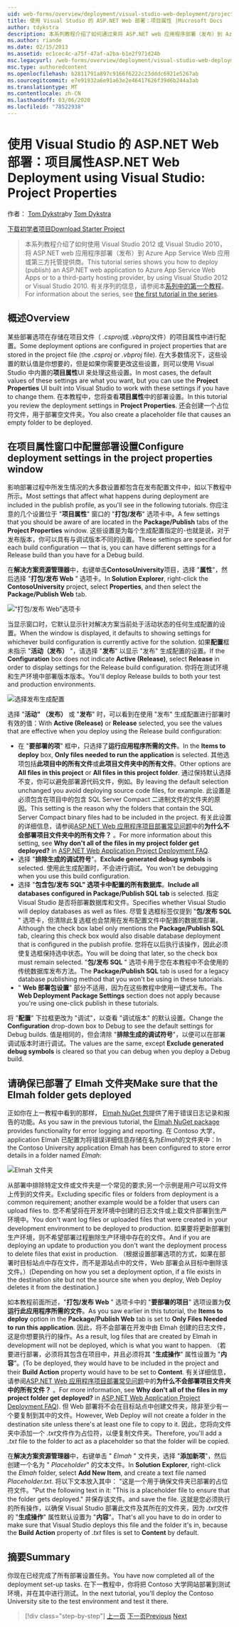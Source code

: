 ```yaml
---
uid: web-forms/overview/deployment/visual-studio-web-deployment/project-properties
title: 使用 Visual Studio 的 ASP.NET Web 部署：项目属性 |Microsoft Docs
author: tdykstra
description: 本系列教程介绍了如何通过来将 ASP.NET web 应用程序部署（发布）到 Azure App Service Web 应用或第三方托管提供程序。
ms.author: riande
ms.date: 02/15/2013
ms.assetid: ec1cec4c-a75f-47af-a2ba-b1e2f971d24b
msc.legacyurl: /web-forms/overview/deployment/visual-studio-web-deployment/project-properties
msc.type: authoredcontent
ms.openlocfilehash: b2811791a897c9166f6222c23dddc6921e5267ab
ms.sourcegitcommit: e7e91932a6e91a63e2e46417626f39d6b244a3ab
ms.translationtype: MT
ms.contentlocale: zh-CN
ms.lasthandoff: 03/06/2020
ms.locfileid: "78522938"
---
```

# <a name="aspnet-web-deployment-using-visual-studio-project-properties"></a><span data-ttu-id="69025-103">使用 Visual Studio 的 ASP.NET Web 部署：项目属性</span><span class="sxs-lookup"><span data-stu-id="69025-103">ASP.NET Web Deployment using Visual Studio: Project Properties</span></span>

<span data-ttu-id="69025-104">作者： [Tom Dykstra](https://github.com/tdykstra)</span><span class="sxs-lookup"><span data-stu-id="69025-104">by [Tom Dykstra](https://github.com/tdykstra)</span></span>

[<span data-ttu-id="69025-105">下载初学者项目</span><span class="sxs-lookup"><span data-stu-id="69025-105">Download Starter Project</span></span>](https://go.microsoft.com/fwlink/p/?LinkId=282627)

> <span data-ttu-id="69025-106">本系列教程介绍了如何使用 Visual Studio 2012 或 Visual Studio 2010，将 ASP.NET web 应用程序部署（发布）到 Azure App Service Web 应用或第三方托管提供商。</span><span class="sxs-lookup"><span data-stu-id="69025-106">This tutorial series shows you how to deploy (publish) an ASP.NET web application to Azure App Service Web Apps or to a third-party hosting provider, by using Visual Studio 2012 or Visual Studio 2010.</span></span> <span data-ttu-id="69025-107">有关序列的信息，请参阅本[系列中的第一个教程](introduction.md)。</span><span class="sxs-lookup"><span data-stu-id="69025-107">For information about the series, see [the first tutorial in the series](introduction.md).</span></span>

## <a name="overview"></a><span data-ttu-id="69025-108">概述</span><span class="sxs-lookup"><span data-stu-id="69025-108">Overview</span></span>

<span data-ttu-id="69025-109">某些部署选项在存储在项目文件（ *.csproj*或 *.vbproj*文件）的项目属性中进行配置。</span><span class="sxs-lookup"><span data-stu-id="69025-109">Some deployment options are configured in project properties that are stored in the project file (the *.csproj* or *.vbproj* file).</span></span> <span data-ttu-id="69025-110">在大多数情况下，这些设置的默认值是你想要的，但是如果你需要更改这些设置，则可以使用 Visual Studio 中内置的**项目属性**UI 来处理这些设置。</span><span class="sxs-lookup"><span data-stu-id="69025-110">In most cases, the default values of these settings are what you want, but you can use the **Project Properties** UI built into Visual Studio to work with these settings if you have to change them.</span></span> <span data-ttu-id="69025-111">在本教程中，您将查看**项目属性**中的部署设置。</span><span class="sxs-lookup"><span data-stu-id="69025-111">In this tutorial you review the deployment settings in **Project Properties**.</span></span> <span data-ttu-id="69025-112">还会创建一个占位符文件，用于部署空文件夹。</span><span class="sxs-lookup"><span data-stu-id="69025-112">You also create a placeholder file that causes an empty folder to be deployed.</span></span>

## <a name="configure-deployment-settings-in-the-project-properties-window"></a><span data-ttu-id="69025-113">在项目属性窗口中配置部署设置</span><span class="sxs-lookup"><span data-stu-id="69025-113">Configure deployment settings in the project properties window</span></span>

<span data-ttu-id="69025-114">影响部署过程中所发生情况的大多数设置都包含在发布配置文件中，如以下教程中所示。</span><span class="sxs-lookup"><span data-stu-id="69025-114">Most settings that affect what happens during deployment are included in the publish profile, as you'll see in the following tutorials.</span></span> <span data-ttu-id="69025-115">你应注意的几个设置位于 "**项目属性**" 窗口的 "**打包/发布**" 选项卡中。</span><span class="sxs-lookup"><span data-stu-id="69025-115">A few settings that you should be aware of are located in the **Package/Publish** tabs of the **Project Properties** window.</span></span> <span data-ttu-id="69025-116">这些设置是为每个生成配置指定的-也就是说，对于发布版本，你可以具有与调试版本不同的设置。</span><span class="sxs-lookup"><span data-stu-id="69025-116">These settings are specified for each build configuration — that is, you can have different settings for a Release build than you have for a Debug build.</span></span>

<span data-ttu-id="69025-117">在**解决方案资源管理器**中，右键单击**ContosoUniversity**项目，选择 "**属性**"，然后选择 "**打包/发布 Web** " 选项卡。</span><span class="sxs-lookup"><span data-stu-id="69025-117">In **Solution Explorer**, right-click the **ContosoUniversity** project, select **Properties**, and then select the **Package/Publish Web** tab.</span></span>

![“打包/发布 Web”选项卡](project-properties/_static/image1.png)

<span data-ttu-id="69025-119">当显示窗口时，它默认显示针对解决方案当前处于活动状态的任何生成配置的设置。</span><span class="sxs-lookup"><span data-stu-id="69025-119">When the window is displayed, it defaults to showing settings for whichever build configuration is currently active for the solution.</span></span> <span data-ttu-id="69025-120">如果**配置**框未指示 "**活动（发布）** "，请选择 "**发布**" 以显示 "发布" 生成配置的设置。</span><span class="sxs-lookup"><span data-stu-id="69025-120">If the **Configuration** box does not indicate **Active (Release)**, select **Release** in order to display settings for the Release build configuration.</span></span> <span data-ttu-id="69025-121">你将在测试环境和生产环境中部署版本版本。</span><span class="sxs-lookup"><span data-stu-id="69025-121">You'll deploy Release builds to both your test and production environments.</span></span>

![选择发布生成配置](project-properties/_static/image2.png)

<span data-ttu-id="69025-123">选择 "**活动" （发布）** 或 "**发布**" 时，可以看到在使用 "发布" 生成配置进行部署时有效的值：</span><span class="sxs-lookup"><span data-stu-id="69025-123">With **Active (Release)** or **Release** selected, you see the values that are effective when you deploy using the Release build configuration:</span></span>

- <span data-ttu-id="69025-124">在 "**要部署的项**" 框中，只选择了**运行应用程序所需的文件**。</span><span class="sxs-lookup"><span data-stu-id="69025-124">In the **Items to deploy** box, **Only files needed to run the application** is selected.</span></span> <span data-ttu-id="69025-125">其他选项包括**此项目中的所有文件**或**此项目文件夹中的所有文件**。</span><span class="sxs-lookup"><span data-stu-id="69025-125">Other options are **All files in this project** or **All files in this project folder**.</span></span> <span data-ttu-id="69025-126">通过保持默认选择不变，你可以避免部署源代码文件，例如。</span><span class="sxs-lookup"><span data-stu-id="69025-126">By leaving the default selection unchanged you avoid deploying source code files, for example.</span></span> <span data-ttu-id="69025-127">此设置是必须包含在项目中的包含 SQL Server Compact 二进制文件的文件夹的原因。</span><span class="sxs-lookup"><span data-stu-id="69025-127">This setting is the reason why the folders that contain the SQL Server Compact binary files had to be included in the project.</span></span> <span data-ttu-id="69025-128">有关此设置的详细信息，请参阅[ASP.NET Web 应用程序项目部署常见问题](https://msdn.microsoft.com/library/ee942158.aspx)中的**为什么不会部署项目文件夹中的所有文件？** 。</span><span class="sxs-lookup"><span data-stu-id="69025-128">For more information about this setting, see **Why don't all of the files in my project folder get deployed?** in [ASP.NET Web Application Project Deployment FAQ](https://msdn.microsoft.com/library/ee942158.aspx).</span></span>
- <span data-ttu-id="69025-129">选择 "**排除生成的调试符号**"。</span><span class="sxs-lookup"><span data-stu-id="69025-129">**Exclude generated debug symbols** is selected.</span></span> <span data-ttu-id="69025-130">使用此生成配置时，不会进行调试。</span><span class="sxs-lookup"><span data-stu-id="69025-130">You won't be debugging when you use this build configuration.</span></span>
- <span data-ttu-id="69025-131">选择 "**包含包/发布 SQL" 选项卡中配置的所有数据库**。</span><span class="sxs-lookup"><span data-stu-id="69025-131">**Include all databases configured in Package/Publish SQL tab** is selected.</span></span> <span data-ttu-id="69025-132">指定 Visual Studio 是否将部署数据库和文件。</span><span class="sxs-lookup"><span data-stu-id="69025-132">Specifies whether Visual Studio will deploy databases as well as files.</span></span> <span data-ttu-id="69025-133">尽管复选框标签仅提到 "**包/发布 SQL** " 选项卡，但清除此复选框也会禁用在发布配置文件中配置的数据库部署。</span><span class="sxs-lookup"><span data-stu-id="69025-133">Although the check box label only mentions the **Package/Publish SQL** tab, clearing this check box would also disable database deployment that is configured in the publish profile.</span></span> <span data-ttu-id="69025-134">您将在以后执行该操作，因此必须使复选框保持选中状态。</span><span class="sxs-lookup"><span data-stu-id="69025-134">You will be doing that later, so the check box must remain selected.</span></span> <span data-ttu-id="69025-135">"**包/发布 SQL** " 选项卡用于您在本教程中不会使用的传统数据库发布方法。</span><span class="sxs-lookup"><span data-stu-id="69025-135">The **Package/Publish SQL** tab is used for a legacy database publishing method that you won't be using in these tutorials.</span></span>
- <span data-ttu-id="69025-136">" **Web 部署包设置**" 部分不适用，因为在这些教程中使用一键式发布。</span><span class="sxs-lookup"><span data-stu-id="69025-136">The **Web Deployment Package Settings** section does not apply because you're using one-click publish in these tutorials.</span></span>

<span data-ttu-id="69025-137">将 "**配置**" 下拉框更改为 "调试"，以查看 "调试版本" 的默认设置。</span><span class="sxs-lookup"><span data-stu-id="69025-137">Change the **Configuration** drop-down box to Debug to see the default settings for Debug builds.</span></span> <span data-ttu-id="69025-138">值是相同的，但会清除 "**排除生成的调试符号**"，以便可以在部署调试版本时进行调试。</span><span class="sxs-lookup"><span data-stu-id="69025-138">The values are the same, except **Exclude generated debug symbols** is cleared so that you can debug when you deploy a Debug build.</span></span>

## <a name="make-sure-that-the-elmah-folder-gets-deployed"></a><span data-ttu-id="69025-139">请确保已部署了 Elmah 文件夹</span><span class="sxs-lookup"><span data-stu-id="69025-139">Make sure that the Elmah folder gets deployed</span></span>

<span data-ttu-id="69025-140">正如你在上一教程中看到的那样， [Elmah NuGet 包](http://www.hanselman.com/blog/NuGetPackageOfTheWeek7ELMAHErrorLoggingModulesAndHandlersWithSQLServerCompact.aspx)提供了用于错误日志记录和报告的功能。</span><span class="sxs-lookup"><span data-stu-id="69025-140">As you saw in the previous tutorial, the [Elmah NuGet package](http://www.hanselman.com/blog/NuGetPackageOfTheWeek7ELMAHErrorLoggingModulesAndHandlersWithSQLServerCompact.aspx) provides functionality for error logging and reporting.</span></span> <span data-ttu-id="69025-141">在 Contoso 大学，application Elmah 已配置为将错误详细信息存储在名为*Elmah*的文件夹中：</span><span class="sxs-lookup"><span data-stu-id="69025-141">In the Contoso University application Elmah has been configured to store error details in a folder named *Elmah*:</span></span>

![Elmah 文件夹](project-properties/_static/image3.png)

<span data-ttu-id="69025-143">从部署中排除特定文件或文件夹是一个常见的要求;另一个示例是用户可以将文件上传到的文件夹。</span><span class="sxs-lookup"><span data-stu-id="69025-143">Excluding specific files or folders from deployment is a common requirement; another example would be a folder that users can upload files to.</span></span> <span data-ttu-id="69025-144">您不希望将在开发环境中创建的日志文件或上载文件部署到生产环境中。</span><span class="sxs-lookup"><span data-stu-id="69025-144">You don't want log files or uploaded files that were created in your development environment to be deployed to production.</span></span> <span data-ttu-id="69025-145">如果要将更新部署到生产环境，则不希望部署过程删除生产环境中存在的文件。</span><span class="sxs-lookup"><span data-stu-id="69025-145">And if you are deploying an update to production you don't want the deployment process to delete files that exist in production.</span></span> <span data-ttu-id="69025-146">（根据设置部署选项的方式，如果在部署时目标站点中存在文件，而不是源站点中的文件，Web 部署会从目标中删除该文件。）</span><span class="sxs-lookup"><span data-stu-id="69025-146">(Depending on how you set a deployment option, if a file exists in the destination site but not the source site when you deploy, Web Deploy deletes it from the destination.)</span></span>

<span data-ttu-id="69025-147">如本教程前面所述，"**打包/发布 Web** " 选项卡中的 "**要部署的项目**" 选项设置为**仅运行此应用程序所需的文件**。</span><span class="sxs-lookup"><span data-stu-id="69025-147">As you saw earlier in this tutorial, the **Items to deploy** option in the **Package/Publish Web** tab is set to **Only Files Needed to run this application**.</span></span> <span data-ttu-id="69025-148">因此，将不会部署在开发中由 Elmah 创建的日志文件，这是你想要执行的操作。</span><span class="sxs-lookup"><span data-stu-id="69025-148">As a result, log files that are created by Elmah in development will not be deployed, which is what you want to happen.</span></span> <span data-ttu-id="69025-149">（若要进行部署，必须将其包含在项目中，并且必须将其 "**生成操作**" 属性设置为 "**内容**"。</span><span class="sxs-lookup"><span data-stu-id="69025-149">(To be deployed, they would have to be included in the project and their **Build Action** property would have to be set to **Content**.</span></span> <span data-ttu-id="69025-150">有关详细信息，请参阅[ASP.NET Web 应用程序项目部署常见问题](https://msdn.microsoft.com/library/ee942158.aspx)中的**为什么不会部署项目文件夹中的所有文件？** 。</span><span class="sxs-lookup"><span data-stu-id="69025-150">For more information, see **Why don't all of the files in my project folder get deployed?** in [ASP.NET Web Application Project Deployment FAQ](https://msdn.microsoft.com/library/ee942158.aspx)).</span></span> <span data-ttu-id="69025-151">但 Web 部署将不会在目标站点中创建文件夹，除非至少有一个要复制到其中的文件。</span><span class="sxs-lookup"><span data-stu-id="69025-151">However, Web Deploy will not create a folder in the destination site unless there's at least one file to copy to it.</span></span> <span data-ttu-id="69025-152">因此，您将向文件夹中添加一个 *.txt*文件作为占位符，以便复制文件夹。</span><span class="sxs-lookup"><span data-stu-id="69025-152">Therefore, you'll add a *.txt* file to the folder to act as a placeholder so that the folder will be copied.</span></span>

<span data-ttu-id="69025-153">在**解决方案资源管理器**中，右键单击 " *Elmah* " 文件夹，选择 "**添加新项**"，然后创建一个名为 " *Placeholder*" 的文本文件。</span><span class="sxs-lookup"><span data-stu-id="69025-153">In **Solution Explorer**, right-click the *Elmah* folder, select **Add New Item**, and create a text file named *Placeholder.txt*.</span></span> <span data-ttu-id="69025-154">将以下文本放入其中： "这是一个用于确保文件夹已部署的占位符文件。"</span><span class="sxs-lookup"><span data-stu-id="69025-154">Put the following text in it: "This is a placeholder file to ensure that the folder gets deployed."</span></span> <span data-ttu-id="69025-155">并保存该文件。</span><span class="sxs-lookup"><span data-stu-id="69025-155">and save the file.</span></span> <span data-ttu-id="69025-156">这就是您必须执行的所有操作，以确保 Visual Studio 部署此文件及其所在的文件夹，因为 *.txt*文件的 "**生成操作**" 属性默认设置为 "**内容**"。</span><span class="sxs-lookup"><span data-stu-id="69025-156">That's all you have to do in order to make sure that Visual Studio deploys this file and the folder it's in, because the **Build Action** property of *.txt* files is set to **Content** by default.</span></span>

## <a name="summary"></a><span data-ttu-id="69025-157">摘要</span><span class="sxs-lookup"><span data-stu-id="69025-157">Summary</span></span>

<span data-ttu-id="69025-158">你现在已经完成了所有部署设置任务。</span><span class="sxs-lookup"><span data-stu-id="69025-158">You have now completed all of the deployment set-up tasks.</span></span> <span data-ttu-id="69025-159">在下一教程中，你将把 Contoso 大学网站部署到测试环境，并在其中进行测试。</span><span class="sxs-lookup"><span data-stu-id="69025-159">In the next tutorial, you'll deploy the Contoso University site to the test environment and test it there.</span></span>

> [!div class="step-by-step"]
> <span data-ttu-id="69025-160">[上一页](web-config-transformations.md)
> [下一页](deploying-to-iis.md)</span><span class="sxs-lookup"><span data-stu-id="69025-160">[Previous](web-config-transformations.md)
[Next](deploying-to-iis.md)</span></span>
